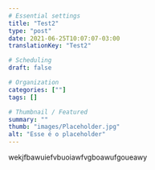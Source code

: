 ```yaml
---
# Essential settings
title: "Test2"
type: "post"
date: 2021-06-25T10:07:07-03:00
translationKey: "Test2"

# Scheduling
draft: false

# Organization
categories: [""]
tags: []

# Thumbnail / Featured
summary: ""
thumb: "images/Placeholder.jpg"
alt: "Esse é o placeholder"
---
```


wekjfbawuiefvbuoiawfvgboawufgoueawy